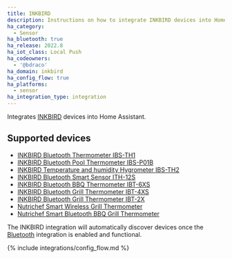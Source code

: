```yaml
---
title: INKBIRD
description: Instructions on how to integrate INKBIRD devices into Home Assistant.
ha_category:
  - Sensor
ha_bluetooth: true
ha_release: 2022.8
ha_iot_class: Local Push
ha_codeowners:
  - '@bdraco'
ha_domain: inkbird
ha_config_flow: true
ha_platforms:
  - sensor
ha_integration_type: integration
---
```


Integrates [INKBIRD](https://www.inkbird.com/) devices into Home Assistant.

## Supported devices

- [INKBIRD Bluetooth Thermometer IBS-TH1](https://inkbird.com/products/bluetooth-thermometer-ibs-th1)
- [INKBIRD Bluetooth Pool Thermometer IBS-P01B](https://inkbird.com/products/bluetooth-pool-thermometer-ibs-p01b)
- [INKBIRD Temperature and humidity Hygrometer IBS-TH2](https://inkbird.com/products/hygrometer-ibs-th2)
- [INKBIRD Bluetooth Smart Sensor ITH-12S](https://inkbird.com/products/bluetooth-smart-sensor-ith-12s)
- [INKBIRD Bluetooth BBQ Thermometer IBT-6XS](https://inkbird.com/products/bluetooth-bbq-thermometer-ibt-6xs)
- [INKBIRD Bluetooth Grill Thermometer IBT-4XS](https://inkbird.com/products/bluetooth-grill-thermometer-ibt-4xs)
- [INKBIRD Bluetooth Grill Thermometer IBT-2X](https://inkbird.com/products/bluetooth-grill-thermometer-ibt-2x)
- [Nutrichef Smart Wireless Grill Thermometer](https://nutrichefkitchen.com/products/pwirbbq40)
- [Nutrichef Smart Bluetooth BBQ Grill Thermometer](https://nutrichefkitchen.com/products/pwirbbq80-1)

The INKBIRD integration will automatically discover devices once the [Bluetooth](/integrations/bluetooth) integration is enabled and functional.

{% include integrations/config_flow.md %}
